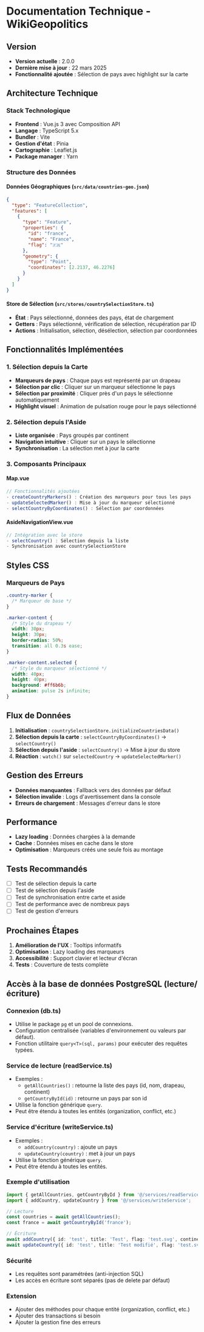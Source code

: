 # Documentation Technique - WikiGeopolitics

## Version
- **Version actuelle** : 2.0.0
- **Dernière mise à jour** : 22 mars 2025
- **Fonctionnalité ajoutée** : Sélection de pays avec highlight sur la carte

## Architecture Technique

### Stack Technologique
- **Frontend** : Vue.js 3 avec Composition API
- **Langage** : TypeScript 5.x
- **Bundler** : Vite
- **Gestion d'état** : Pinia
- **Cartographie** : Leaflet.js
- **Package manager** : Yarn

### Structure des Données

#### Données Géographiques (`src/data/countries-geo.json`)
```json
{
  "type": "FeatureCollection",
  "features": [
    {
      "type": "Feature",
      "properties": {
        "id": "france",
        "name": "France",
        "flag": "🇫🇷"
      },
      "geometry": {
        "type": "Point",
        "coordinates": [2.2137, 46.2276]
      }
    }
  ]
}
```

#### Store de Sélection (`src/stores/countrySelectionStore.ts`)
- **État** : Pays sélectionné, données des pays, état de chargement
- **Getters** : Pays sélectionné, vérification de sélection, récupération par ID
- **Actions** : Initialisation, sélection, désélection, sélection par coordonnées

## Fonctionnalités Implémentées

### 1. Sélection depuis la Carte
- **Marqueurs de pays** : Chaque pays est représenté par un drapeau
- **Sélection par clic** : Cliquer sur un marqueur sélectionne le pays
- **Sélection par proximité** : Cliquer près d'un pays le sélectionne automatiquement
- **Highlight visuel** : Animation de pulsation rouge pour le pays sélectionné

### 2. Sélection depuis l'Aside
- **Liste organisée** : Pays groupés par continent
- **Navigation intuitive** : Cliquer sur un pays le sélectionne
- **Synchronisation** : La sélection met à jour la carte

### 3. Composants Principaux

#### Map.vue
```typescript
// Fonctionnalités ajoutées
- createCountryMarkers() : Création des marqueurs pour tous les pays
- updateSelectedMarker() : Mise à jour du marqueur sélectionné
- selectCountryByCoordinates() : Sélection par coordonnées
```

#### AsideNavigationView.vue
```typescript
// Intégration avec le store
- selectCountry() : Sélection depuis la liste
- Synchronisation avec countrySelectionStore
```

## Styles CSS

### Marqueurs de Pays
```css
.country-marker {
  /* Marqueur de base */
}

.marker-content {
  /* Style du drapeau */
  width: 30px;
  height: 30px;
  border-radius: 50%;
  transition: all 0.3s ease;
}

.marker-content.selected {
  /* Style du marqueur sélectionné */
  width: 40px;
  height: 40px;
  background: #ff6b6b;
  animation: pulse 2s infinite;
}
```

## Flux de Données

1. **Initialisation** : `countrySelectionStore.initializeCountriesData()`
2. **Sélection depuis la carte** : `selectCountryByCoordinates()` → `selectCountry()`
3. **Sélection depuis l'aside** : `selectCountry()` → Mise à jour du store
4. **Réaction** : `watch()` sur `selectedCountry` → `updateSelectedMarker()`

## Gestion des Erreurs

- **Données manquantes** : Fallback vers des données par défaut
- **Sélection invalide** : Logs d'avertissement dans la console
- **Erreurs de chargement** : Messages d'erreur dans le store

## Performance

- **Lazy loading** : Données chargées à la demande
- **Cache** : Données mises en cache dans le store
- **Optimisation** : Marqueurs créés une seule fois au montage

## Tests Recommandés

- [ ] Test de sélection depuis la carte
- [ ] Test de sélection depuis l'aside
- [ ] Test de synchronisation entre carte et aside
- [ ] Test de performance avec de nombreux pays
- [ ] Test de gestion d'erreurs

## Prochaines Étapes

1. **Amélioration de l'UX** : Tooltips informatifs
2. **Optimisation** : Lazy loading des marqueurs
3. **Accessibilité** : Support clavier et lecteur d'écran
4. **Tests** : Couverture de tests complète

## Accès à la base de données PostgreSQL (lecture/écriture)

### Connexion (db.ts)
- Utilise le package `pg` et un pool de connexions.
- Configuration centralisée (variables d'environnement ou valeurs par défaut).
- Fonction utilitaire `query<T>(sql, params)` pour exécuter des requêtes typées.

### Service de lecture (readService.ts)
- Exemples :
  - `getAllCountries()` : retourne la liste des pays (id, nom, drapeau, continent)
  - `getCountryById(id)` : retourne un pays par son id
- Utilise la fonction générique `query`.
- Peut être étendu à toutes les entités (organization, conflict, etc.)

### Service d'écriture (writeService.ts)
- Exemples :
  - `addCountry(country)` : ajoute un pays
  - `updateCountry(country)` : met à jour un pays
- Utilise la fonction générique `query`.
- Peut être étendu à toutes les entités.

### Exemple d'utilisation
```typescript
import { getAllCountries, getCountryById } from '@/services/readService';
import { addCountry, updateCountry } from '@/services/writeService';

// Lecture
const countries = await getAllCountries();
const france = await getCountryById('france');

// Écriture
await addCountry({ id: 'test', title: 'Test', flag: 'test.svg', continent: 'Europe' });
await updateCountry({ id: 'test', title: 'Test modifié', flag: 'test.svg', continent: 'Europe' });
```

### Sécurité
- Les requêtes sont paramétrées (anti-injection SQL)
- Les accès en écriture sont séparés (pas de delete par défaut)

### Extension
- Ajouter des méthodes pour chaque entité (organization, conflict, etc.)
- Ajouter des transactions si besoin
- Ajouter la gestion fine des erreurs 